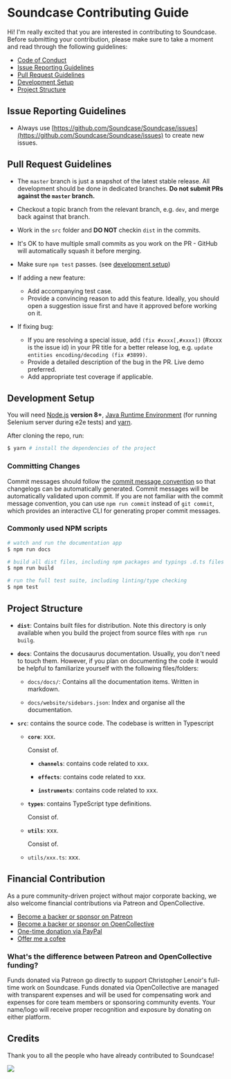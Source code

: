 # Soundcase Contributing Guide

Hi! I'm really excited that you are interested in contributing to Soundcase. Before submitting your contribution, please make sure to take a moment and read through the following guidelines:

- [Code of Conduct](https://github.com/soundcase/soundcase/blob/master/.github/CODE_OF_CONDUCT.md)
- [Issue Reporting Guidelines](#issue-reporting-guidelines)
- [Pull Request Guidelines](#pull-request-guidelines)
- [Development Setup](#development-setup)
- [Project Structure](#project-structure)

## Issue Reporting Guidelines

- Always use [https://github.com/Soundcase/Soundcase/issues](https://github.com/Soundcase/Soundcase/issues) to create new issues.

## Pull Request Guidelines

- The `master` branch is just a snapshot of the latest stable release. All development should be done in dedicated branches. **Do not submit PRs against the `master` branch.**

- Checkout a topic branch from the relevant branch, e.g. `dev`, and merge back against that branch.

- Work in the `src` folder and **DO NOT** checkin `dist` in the commits.

- It's OK to have multiple small commits as you work on the PR - GitHub will automatically squash it before merging.

- Make sure `npm test` passes. (see [development setup](#development-setup))

- If adding a new feature:

  - Add accompanying test case.
  - Provide a convincing reason to add this feature. Ideally, you should open a suggestion issue first and have it approved before working on it.

- If fixing bug:
  - If you are resolving a special issue, add `(fix #xxxx[,#xxxx])` (#xxxx is the issue id) in your PR title for a better release log, e.g. `update entities encoding/decoding (fix #3899)`.
  - Provide a detailed description of the bug in the PR. Live demo preferred.
  - Add appropriate test coverage if applicable.

## Development Setup

You will need [Node.js](http://nodejs.org) **version 8+**, [Java Runtime Environment](http://www.oracle.com/technetwork/java/javase/downloads/index.html) (for running Selenium server during e2e tests) and [yarn](https://yarnpkg.com/en/docs/install).

After cloning the repo, run:

```bash
$ yarn # install the dependencies of the project
```

### Committing Changes

Commit messages should follow the [commit message convention](./COMMIT_CONVENTION.md) so that changelogs can be automatically generated. Commit messages will be automatically validated upon commit. If you are not familiar with the commit message convention, you can use `npm run commit` instead of `git commit`, which provides an interactive CLI for generating proper commit messages.

### Commonly used NPM scripts

```bash
# watch and run the documentation app
$ npm run docs

# build all dist files, including npm packages and typings .d.ts files
$ npm run build

# run the full test suite, including linting/type checking
$ npm test
```

<!-- There are some other scripts available in the `scripts` section of the `package.json` file.

The default test script will do the following: lint with ESLint -> type check with Flow -> unit tests with coverage -> e2e tests. **Please make sure to have this pass successfully before submitting a PR.** Although the same tests will be run against your PR on the CI server, it is better to have it working locally. -->

## Project Structure

- **`dist`**: Contains built files for distribution. Note this directory is only available when you build the project from source files with `npm run builg`.

- **`docs`**: Contains the docusaurus documentation. Usually, you don't need to touch them. However, if you plan on documenting the code it would be helpful to familiarize yourself with the following files/folders:

  - `docs/docs/`: Contains all the documentation items. Written in markdown.

  - `docs/website/sidebars.json`: Index and organise all the documentation.

<!-- - **`test`**: contains all tests. The unit tests are written with [Jasmine](http://jasmine.github.io/2.3/introduction.html) and run with [Karma](http://karma-runner.github.io/0.13/index.html). The e2e tests are written for and run with [Nightwatch.js](http://nightwatchjs.org/). -->

- **`src`**: contains the source code. The codebase is written in Typescript

  - **`core`**: xxx.

    Consist of.

    - **`channels`**: contains code related to xxx.

    - **`effects`**: contains code related to xxx.

    - **`instruments`**: contains code related to xxx.

  - **`types`**: contains TypeScript type definitions.

    Consist of.

  - **`utils`**: xxx.

    Consist of.

  - `utils/xxx.ts`: xxx.

## Financial Contribution

As a pure community-driven project without major corporate backing, we also welcome financial contributions via Patreon and OpenCollective.

- [Become a backer or sponsor on Patreon](https://www.patreon.com/lenoirc)
- [Become a backer or sponsor on OpenCollective](https://opencollective.com/soundcase)
- [One-time donation via PayPal](https://paypal.me/xledocteurx)
- [Offer me a cofee](https://ko-fi.com/soundcase)

### What's the difference between Patreon and OpenCollective funding?

Funds donated via Patreon go directly to support Christopher Lenoir's full-time work on Soundcase. Funds donated via OpenCollective are managed with transparent expenses and will be used for compensating work and expenses for core team members or sponsoring community events. Your name/logo will receive proper recognition and exposure by donating on either platform.

## Credits

Thank you to all the people who have already contributed to Soundcase!

<a href="https://github.com/soundcase/soundcase/graphs/contributors"><img src="https://opencollective.com/soundcase/contributors.svg?width=890" /></a>
